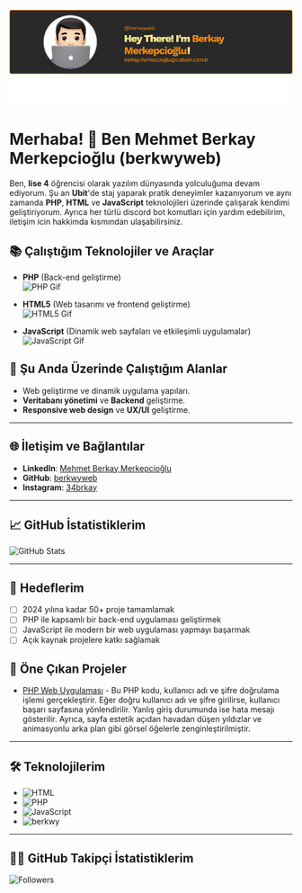 ![Banner](https://github.com/berkwyweb/berkwyweb/blob/main/image.png)
# Merhaba! 👋 Ben **Mehmet Berkay Merkepcioğlu** (berkwyweb)

Ben, **lise 4** öğrencisi olarak yazılım dünyasında yolculuğuma devam ediyorum. Şu an **Ubit**'de staj yaparak pratik deneyimler kazanıyorum ve aynı zamanda **PHP**, **HTML** ve **JavaScript** teknolojileri üzerinde çalışarak kendimi geliştiriyorum. Ayrıca her türlü discord bot komutları için yardım edebilirim, iletişim icin hakkimda kısmından ulaşabilirsiniz.

## 📚 Çalıştığım Teknolojiler ve Araçlar
- **PHP** (Back-end geliştirme)  
  ![PHP Gif](https://media1.tenor.com/m/ihRrSlteNXIAAAAd/php-my-beloved.gif)
  
- **HTML5** (Web tasarımı ve frontend geliştirme)  
  ![HTML5 Gif](https://media1.tenor.com/m/XZmkTB1ShDcAAAAd/html-peter.gif)
  
- **JavaScript** (Dinamik web sayfaları ve etkileşimli uygulamalar)  
  ![JavaScript Gif](https://media1.tenor.com/m/557GUrcXp14AAAAd/jinx-cat-javascript.gif)

## 🎯 Şu Anda Üzerinde Çalıştığım Alanlar
- Web geliştirme ve dinamik uygulama yapıları.
- **Veritabanı yönetimi** ve **Backend** geliştirme.
- **Responsive web design** ve **UX/UI** geliştirme.

---

## 🌐 İletişim ve Bağlantılar
- **LinkedIn**: [Mehmet Berkay Merkepcioğlu](https://www.linkedin.com/in/mehmet-berkay-merkepcioğlu-2b7387328)
- **GitHub**: [berkwyweb](https://github.com/berkwyweb)
- **Instagram**: [34brkay](https://www.instagram.com/34brkay/)

---

## 📈 GitHub İstatistiklerim

![GitHub Stats](https://github-readme-stats.vercel.app/api?username=berkwyweb&show_icons=true&hide_title=true)

---

## 🚀 Hedeflerim
- [ ] 2024 yılına kadar 50+ proje tamamlamak
- [ ] PHP ile kapsamlı bir back-end uygulaması geliştirmek
- [ ] JavaScript ile modern bir web uygulaması yapmayı başarmak
- [ ] Açık kaynak projelere katkı sağlamak

## 🎨 Öne Çıkan Projeler
- [PHP Web Uygulaması](https://github.com/berkwyweb/giris-basarili) - Bu PHP kodu, kullanıcı adı ve şifre doğrulama işlemi gerçekleştirir. Eğer doğru kullanıcı adı ve şifre girilirse, kullanıcı başarı sayfasına yönlendirilir. Yanlış giriş durumunda ise hata mesajı gösterilir. Ayrıca, sayfa estetik açıdan havadan düşen yıldızlar ve animasyonlu arka plan gibi görsel öğelerle zenginleştirilmiştir.

---

## 🛠️ Teknolojilerim

- ![HTML](https://img.shields.io/badge/HTML-E34F26?style=flat&logo=html5&logoColor=white)
- ![PHP](https://img.shields.io/badge/PHP-777BB4?style=flat&logo=php&logoColor=white)
- ![JavaScript](https://img.shields.io/badge/JavaScript-F7DF1E?style=flat&logo=javascript&logoColor=black)
 - ![berkwy](https://img.shields.io/static/v1?message=berkwyweb&color=b5bd36&label=&logo=html5&style=plastic)

---

## 👨‍💻 GitHub Takipçi İstatistiklerim

![Followers](https://img.shields.io/github/followers/berkwyweb?label=Followers&style=social)

